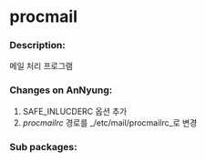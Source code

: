 # procmail

### Description:
메일 처리 프로그램

### Changes on AnNyung:
1. SAFE_INLUCDERC 옵션 추가
2. _procmailrc_ 경로를 _/etc/mail/procmailrc_로 변경

### Sub packages:
